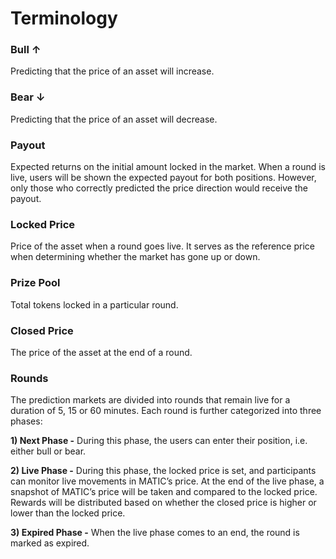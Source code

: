 # Terminology

### **Bull** ↑&#x20;

Predicting that the price of an asset will increase.

### **Bear** ↓

Predicting that the price of an asset will decrease.

### **Payout**

Expected returns on the initial amount locked in the market. When a round is live, users will be shown the expected payout for both positions. However, only those who correctly predicted the price direction would receive the payout.

### **Locked Price**

Price of the asset when a round goes live. It serves as the reference price when determining whether the market has gone up or down.

### **Prize Pool**

Total tokens locked in a particular round.

### **Closed Price**

The price of the asset at the end of a round.

### **Rounds**

The prediction markets are divided into rounds that remain live for a duration of 5, 15 or 60 minutes. Each round is further categorized into three phases:

**1) Next Phase -** During this phase, the users can enter their position, i.e. either bull or bear.

**2) Live Phase -** During this phase, the locked price is set, and participants can monitor live movements in MATIC’s price. At the end of the live phase, a snapshot of MATIC’s price will be taken and compared to the locked price. Rewards will be distributed based on whether the closed price is higher or lower than the locked price.

**3) Expired Phase -** When the live phase comes to an end, the round is marked as expired.
